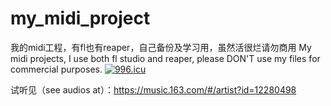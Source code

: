 # my_midi_project
我的midi工程，有fl也有reaper，自己备份及学习用，虽然活很烂请勿商用
My midi projects, I use both fl studio and reaper, please DON'T use my files for commercial purposes.
<a href="https://996.icu"><img src="https://img.shields.io/badge/link-996.icu-red.svg" alt="996.icu" /></a>

试听见（see audios at）：https://music.163.com/#/artist?id=12280498

